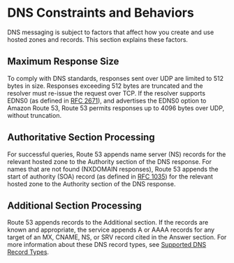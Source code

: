 # DNS Constraints and Behaviors<a name="DNSBehavior"></a>

DNS messaging is subject to factors that affect how you create and use hosted zones and records\. This section explains these factors\.

## Maximum Response Size<a name="MaxSize"></a>

To comply with DNS standards, responses sent over UDP are limited to 512 bytes in size\. Responses exceeding 512 bytes are truncated and the resolver must re\-issue the request over TCP\. If the resolver supports EDNS0 \(as defined in [RFC 2671](http://www.linuxdig.com/rfc/individual/2671.php)\), and advertises the EDNS0 option to Amazon Route 53, Route 53 permits responses up to 4096 bytes over UDP, without truncation\.

## Authoritative Section Processing<a name="AuthSectionProcessing"></a>

For successful queries, Route 53 appends name server \(NS\) records for the relevant hosted zone to the Authority section of the DNS response\. For names that are not found \(NXDOMAIN responses\), Route 53 appends the start of authority \(SOA\) record \(as defined in [RFC 1035](http://www.linuxdig.com/rfc/individual/1035.php)\) for the relevant hosted zone to the Authority section of the DNS response\.

## Additional Section Processing<a name="SectionProcessing"></a>

Route 53 appends records to the Additional section\. If the records are known and appropriate, the service appends A or AAAA records for any target of an MX, CNAME, NS, or SRV record cited in the Answer section\. For more information about these DNS record types, see [Supported DNS Record Types](ResourceRecordTypes.md)\.